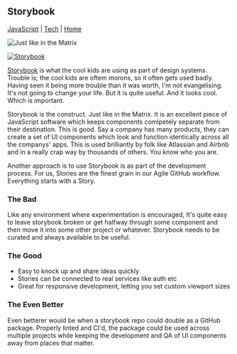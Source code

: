 ## Storybook

[JavaScript](./) | [Tech](../) | [Home](../../..)

![Just like in the Matrix](https://firebasestorage.googleapis.com/v0/b/listingslab-storybook.appspot.com/o/png%2fstorybook_matrix_construct.png?alt=media&token=172b8689-20bf-4c45-b2f5-cb128969761d)

[![Storybook](https://cdn.jsdelivr.net/gh/storybookjs/brand@master/badge/badge-storybook.svg)](https://storybook.js.org)

[Storybook](https://storybook.js.org) is what the cool kids are using as part of design systems. Trouble is; the cool kids are oftem morons, so it often gets used badly. Having seen it being more trouble than it was worth, I'm not evangelising. It's not going to change your life. But it is quite useful. And it looks cool. Which is important.

Storybook is the construct. Just like in the Matrix. It is an excellent piece of JavaScript software which keeps components comlpetely separate from their destination. This is good. Say a company has many products, they can create a set of UI components which look and function identically across all the companys' apps. This is used brilliantly by folk like Atlassian and Airbnb and in a really crap way by thousands of others. You know who you are.

Another approach is to use Storybook is as part of the development process. For us, Stories are the finest grain in our Agile GitHub workflow. Everything starts with a Story.

### The Bad

Like any environment where experimentation is encouraged, It's quite easy to leave storybook broken or get halfway
through some component and then move it into some other project or whatever. Storybook needs to be curated and always available to be useful.

### The Good

- Easy to knock up and share ideas quickly
- Stories can be connected to real services like auth etc
- Great for responsive development, letting you set custom viewport sizes

### The Even Better

Even betterer would be when a storybook repo could double as a GitHub package. Properly linted and CI'd, the package could be used across multiple projects while keeping the development and QA of UI components away from places that matter.
